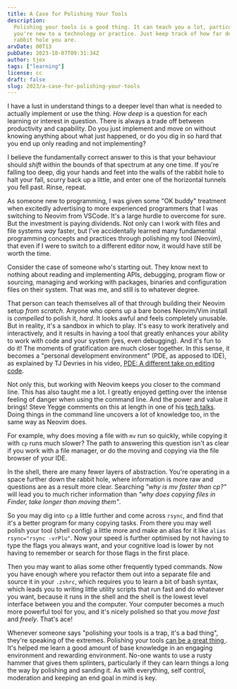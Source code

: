 ```yaml
---
title: A Case for Polishing Your Tools
description:
  Polishing your tools is a good thing. It can teach you a lot, particularly if
  you're new to a technology or practice. Just keep track of how far down the
  rabbit hole you are.
arvDate: 00T13
pubDate: 2023-10-07T09:31:34Z
author: tjex
tags: ["learning"]
license: cc
draft: false
slug: 2023/a-case-for-polishing-your-tools
---
```


I have a lust in understand things to a deeper level than what is needed to
actually implement or use the thing. _How deep_ is a question for each learning
or interest in question. There is always a trade off between productivity and
capability. Do you just implement and move on without knowing anything about
what just happened, or do you dig in so hard that you end up only reading and
not implementing?

I believe the fundamentally correct answer to this is that your behaviour should
_shift_ within the bounds of that spectrum at any one time. If you're falling
too deep, dig your hands and feet into the walls of the rabbit hole to halt your
fall, scurry back up a little, and enter one of the horizontal tunnels you fell
past. Rinse, repeat.

As someone new to programming, I was given some "OK buddy" treatment when
excitedly advertising to more experienced programmers that I was switching to
Neovim from VSCode. It's a large hurdle to overcome for sure. But the investment
is paying dividends. Not only can I work with files and file systems _way_
faster, but I've accidentally learned many fundamental programming concepts and
practices through polishing my tool (Neovim), that even if I were to switch to a
different editor now, it would have still be worth the time.

Consider the case of someone who's starting out. They know next to nothing about
reading and implementing APIs, debugging, program flow or sourcing, managing and
working with packages, binaries and configuration files on their system. That
was me, and still is to whatever degree.

That person can teach themselves all of that through building their Neovim setup
_from scratch_. Anyone who opens up a bare bones Neovim/Vim install is
_compelled_ to polish it, _hard_. It looks awful and feels completely unusable.
But in reality, it's a sandbox in which to play. It's easy to work iteratively
and interactively, and it results in having a tool that greatly enhances your
ability to work with code and your system (yes, even debugging). And it's fun to
do it! The moments of gratification are much closer together. In this sense, it
becomes a "personal development environment" (PDE, as apposed to IDE), as
explained by TJ Devries in his video,
[PDE: A different take on editing code](https://www.youtube.com/watch?v=QMVIJhC9Veg).

Not only this, but working with Neovim keeps you closer to the command line.
This has also taught me a lot. I greatly enjoyed getting over the intense
feeling of danger when using the command line. And the power and value it
brings! Steve Yegge comments on this at length in one of his
[tech talks](https://www.youtube.com/watch?v=mb8ayJEsnk8). Doing things in the
command line uncovers a lot of knowledge too, in the same way as Neovim does.

For example, why does moving a file with `mv` run so quickly, while copying it
with `cp` runs much slower? The path to answering this question isn't as clear
if you work with a file manager, or do the moving and copying via the file
browser of your IDE.

In the shell, there are many fewer layers of abstraction. You're operating in a
space further down the rabbit hole, where information is more raw and questions
are as a result more clear. Searching _"why is mv faster than cp?"_ will lead
you to much richer information than _"why does copying files in Finder, take
longer than moving them"_.

So you may dig into `cp` a little further and come across `rsync`, and find that
it's a better program for many copying tasks. From there you may well polish
your tool (shell config) a little more and make an alias for it like
`alias rsync="rsync -vrPlu"`. Now your speed is further optimised by not having
to type the flags you always want, and your cognitive load is lower by not
having to remember or search for those flags in the first place.

Then you may want to alias some other frequently typed commands. Now you have
enough where you refactor them out into a separate file and source it in your
`.zshrc`, which requires you to learn a bit of bash syntax, which leads you to
writing little utility scripts that run fast and do whatever you want, because
it runs in the shell and the shell is the lowest level interface between you and
the computer. Your computer becomes a much more powerful tool for you, and it's
nicely polished so that you _move fast_ and _freely_. That's ace!

Whenever someone says "polishing your tools is a trap, it's a bad thing",
they're speaking of the extremes. Polishing your tools
[ can be a great thing ](https://www.youtube.com/watch?v=9gUatBHuXE0). It's
helped me learn a good amount of base knowledge in an engaging environment and
rewarding environment. No-one wants to use a rusty hammer that gives them
splinters, particularly if they can learn things a long the way by polishing and
sanding it. As with everything, self control, moderation and keeping an end goal
in mind is key.
